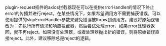 plugin-request插件的axios拦截器现在可以在提供errorHandler的情况下终止error的传播并进行reject。在某些情况下，如果希望调用方不需要捕获错误，可以使用提供的skipErrorHandler参数来避免错误被throw到调用方。建议将原始逻辑改为：先执行所有请求和响应拦截器，然后尝试处理error，如果error处理器返回，就不再reject。如果没有处理器，或者处理器抛出新的错误，则将原始错误直接reject。此外，建议移除总是reject的逻辑。

